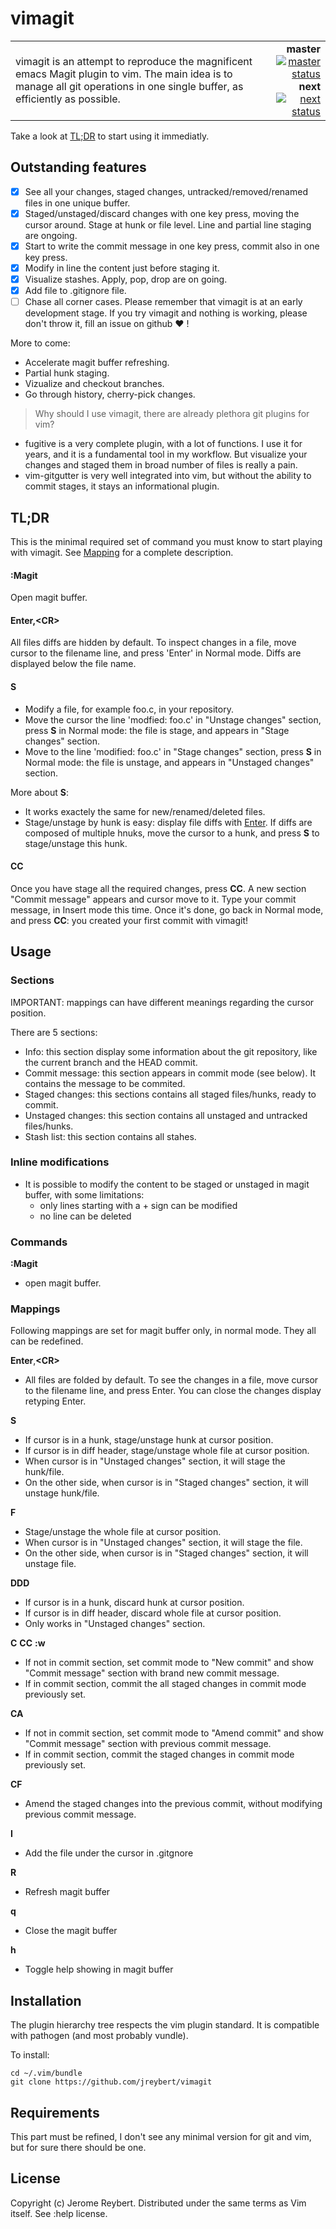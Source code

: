# vimagit

<table style="width:100%" border=0>
  <tr>
    <td align="left">
      vimagit is an attempt to reproduce the magnificent emacs Magit plugin to vim. The main idea is to manage all git operations in one single buffer, as efficiently as possible.
    </td>
      <td align="right">
      <b>master</b>
      <br>
      <a href="https://travis-ci.org/jreybert/vimagit/branches">
      <img src="https://travis-ci.org/jreybert/vimagit.svg?branch=master" alt="master status" align="top">
      </a>
      <br>
      <b>next</b>
      <br>
      <a href="https://travis-ci.org/jreybert/vimagit/branches">
      <img src="https://travis-ci.org/jreybert/vimagit.svg?branch=next" alt="next status" align="top">
      </a>
    </td>
  </tr>
</table>

Take a look at [TL;DR](#tldr) to start using it immediatly.

## Outstanding features

* [x] See all your changes, staged changes, untracked/removed/renamed files in one unique buffer.
* [x] Staged/unstaged/discard changes with one key press, moving the cursor around. Stage at hunk or file level. Line and partial line staging are ongoing.
* [x] Start to write the commit message in one key press, commit also in one key press.
* [x] Modify in line the content just before staging it.
* [x] Visualize stashes. Apply, pop, drop are on going.
* [x] Add file to .gitignore file.
* [ ] Chase all corner cases. Please remember that vimagit is at an early development stage. If you try vimagit and nothing is working, please don't throw it, fill an issue on github :heart: !

More to come:
* Accelerate magit buffer refreshing.
* Partial hunk staging.
* Vizualize and checkout branches.
* Go through history, cherry-pick changes.

> Why should I use vimagit, there are already plethora git plugins for vim?

* fugitive is a very complete plugin, with a lot of functions. I use it for years, and it is a fundamental tool in my workflow. But visualize your changes and staged them in broad number of files is really a pain.
* vim-gitgutter is very well integrated into vim, but without the ability to commit stages, it stays an informational plugin.

## TL;DR

This is the minimal required set of command you must know to start playing with vimagit. See [Mapping](#mapping) for a complete description.

#### :Magit

Open magit buffer.

#### Enter,\<CR\>

All files diffs are hidden by default. To inspect changes in a file, move cursor to the filename line, and press 'Enter' in Normal mode. Diffs are displayed below the file name.

#### S

* Modify a file, for example foo.c, in your repository.
* Move the cursor the line 'modfied: foo.c' in "Unstage changes" section, press **S** in Normal mode: the file is stage, and appears in "Stage changes" section.
* Move to the line 'modified: foo.c' in "Stage changes" section, press **S** in Normal mode: the file is unstage, and appears in "Unstaged changes" section.

More about **S**:

* It works exactely the same for new/renamed/deleted files.
* Stage/unstage by hunk is easy: display file diffs with [Enter](#entercr). If diffs are composed of multiple hnuks, move the cursor to a hunk, and press **S** to stage/unstage this hunk.

#### CC

Once you have stage all the required changes, press **CC**. A new section "Commit message" appears and cursor move to it. Type your commit message, in Insert mode this time. Once it's done, go back in Normal mode, and press **CC**: you created your first commit with vimagit!

## Usage

### Sections

IMPORTANT: mappings can have different meanings regarding the cursor position.

There are 5 sections:
* Info: this section display some information about the git repository, like the current branch and the HEAD commit.
* Commit message: this section appears in commit mode (see below). It contains the message to be commited.
* Staged changes: this sections contains all staged files/hunks, ready to commit.
* Unstaged changes: this section contains all unstaged and untracked files/hunks.
* Stash list: this section contains all stahes.

### Inline modifications
* It is possible to modify the content to be staged or unstaged in magit buffer, with some limitations:
  * only lines starting with a + sign can be modified
  * no line can be deleted

### Commands

**:Magit**
 * open magit buffer.

### Mappings

Following mappings are set for magit buffer only, in normal mode. They all can be redefined.

**Enter**,**\<CR\>**
 * All files are folded by default. To see the changes in a file, move cursor to the filename line, and press Enter. You can close the changes display retyping Enter.

**S**
 * If cursor is in a hunk, stage/unstage hunk at cursor position.
 * If cursor is in diff header, stage/unstage whole file at cursor position.
 * When cursor is in "Unstaged changes" section, it will stage the hunk/file.
 * On the other side, when cursor is in "Staged changes" section, it will unstage hunk/file.

**F**
 * Stage/unstage the whole file at cursor position.
 * When cursor is in "Unstaged changes" section, it will stage the file.
 * On the other side, when cursor is in "Staged changes" section, it will unstage file.

**DDD**
 * If cursor is in a hunk, discard hunk at cursor position.
 * If cursor is in diff header, discard whole file at cursor position.
 * Only works in "Unstaged changes" section.

**C**
**CC**
**:w<cr>**
 * If not in commit section, set commit mode to "New commit" and show "Commit message" section with brand new commit message.
 * If in commit section, commit the all staged changes in commit mode previously set.

**CA**
 * If not in commit section, set commit mode to "Amend commit" and show "Commit message" section with previous commit message.
 * If in commit section, commit the staged changes in commit mode previously set.

**CF**
 * Amend the staged changes into the previous commit, without modifying previous commit message.

**I**
 * Add the file under the cursor in .gitgnore

**R**
 * Refresh magit buffer

**q**
 * Close the magit buffer

**h**
 * Toggle help showing in magit buffer
                
## Installation

The plugin hierarchy tree respects the vim plugin standard. It is compatible
with pathogen (and most probably vundle).

To install:

    cd ~/.vim/bundle
    git clone https://github.com/jreybert/vimagit

## Requirements

This part must be refined, I don't see any minimal version for git and vim, but for sure there should be one.

## License

Copyright (c) Jerome Reybert. Distributed under the same terms as Vim itself. See :help license.
